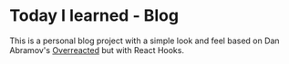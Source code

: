# Today I learned - Blog

This is a personal blog project with a simple look and feel
based on Dan Abramov's [Overreacted](https://overreacted.io)
but with React Hooks.
